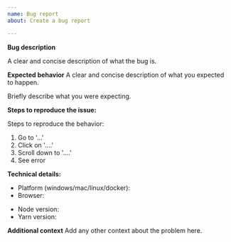 ```yaml
---
name: Bug report
about: Create a bug report

---
```


<!--

Thanks for opening an issue on OpenIdeas!

Do you need help or have a general question? Chat with us on gitter: https://gitter.im/purdueusb-openideas/Lobby

Before opening a new issue, make sure that we do not have any duplicates
already open. You can ensure this by searching the issue list for this
repository. If there is a duplicate, please close your issue and add a comment
to the existing issue instead.

-->

**Bug description**

A clear and concise description of what the bug is.

**Expected behavior**
A clear and concise description of what you expected to happen.

Briefly describe what you were expecting.

**Steps to reproduce the issue:**

Steps to reproduce the behavior:
1. Go to '...'
2. Click on '....'
3. Scroll down to '....'
4. See error

**Technical details:**
* Platform (windows/mac/linux/docker):
* Browser:

<!-- Ignore this section if you are not developing OpenIdeas -->
* Node version:
* Yarn version:


**Additional context**
Add any other context about the problem here.
